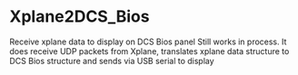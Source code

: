 # Xplane2DCS_Bios
Receive xplane data to display on DCS Bios panel
Still works in process.  It does receive UDP packets from Xplane, translates xplane data structure to DCS Bios structure and sends via USB serial to display
